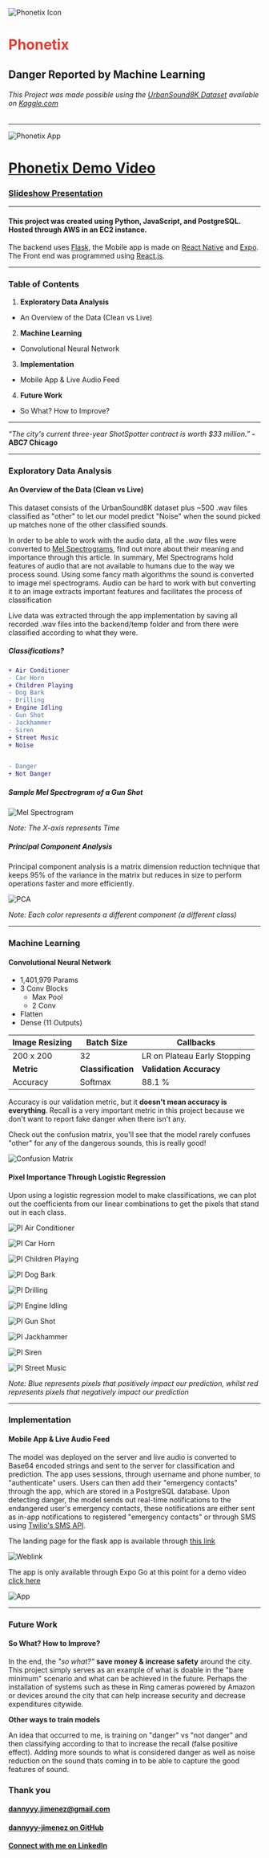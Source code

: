 ![Phonetix Icon](./frontend/public/icon.png)
# <span style="color:#E63B2E">Phonetix</span>
## Danger Reported by Machine Learning
###### This Project was made possible using the [UrbanSound8K Dataset](https://www.kaggle.com/chrisfilo/urbansound8k) available on [Kaggle.com](https://www.kaggle.com)

---

![Phonetix App](https://res.cloudinary.com/lgxy/video/upload/v1628610866/phonetix.png)
# [Phonetix Demo Video](https://res.cloudinary.com/lgxy/video/upload/v1628610866/phonetix.mov)

### [Slideshow Presentation](https://docs.google.com/presentation/d/1Cg5-jVbWpvLKC905xI4rTFVctSkZRl9b4V15AI0h-TQ/edit?usp=sharing)

---

#### This project was created using Python, JavaScript, and PostgreSQL. Hosted through AWS in an EC2 instance.

The backend uses [Flask](https://flask.palletsprojects.com/en/2.0.x/), the Mobile app is made on [React Native](https://reactnative.dev/) and [Expo](https://expo.dev/). The Front end was programmed using [React.js](https://reactjs.org/).

---

### __Table of Contents__

1. __Exploratory Data Analysis__
  * An Overview of the Data (Clean vs Live)


2. __Machine Learning__
  * Convolutional Neural Network


3. __Implementation__
  * Mobile App & Live Audio Feed


4. __Future Work__
  * So What? How to Improve?

---

*“The city's current three-year ShotSpotter contract is worth $33 million.”* __-ABC7 Chicago__

---

### __Exploratory Data Analysis__
#### An Overview of the Data (Clean vs Live)

This dataset consists of the UrbanSound8K dataset plus ~500 .wav files classified as "other" to let our model predict "Noise" when the sound picked up matches none of the other classified sounds.

In order to be able to work with the audio data, all  the *.wav* files were converted to [Mel Spectrograms](https://towardsdatascience.com/getting-to-know-the-mel-spectrogram-31bca3e2d9d0), find out more about their meaning and importance through this article. In summary, Mel Spectrograms hold features of audio that are not available to humans due to the way we process sound. Using some fancy math algorithms the sound is converted to image mel spectrograms. Audio  can be hard to work with but converting it to an image extracts important features and facilitates the process of classification

Live data was extracted through the app implementation by saving all recorded .wav files into the backend/temp folder and from there were classified according to what they were.

##### Classifications?

```diff
+ Air Conditioner
- Car Horn
+ Children Playing
- Dog Bark
- Drilling
+ Engine Idling
- Gun Shot
- Jackhammer
- Siren
+ Street Music
+ Noise


- Danger
+ Not Danger
```

##### Sample Mel Spectrogram of a Gun Shot

![Mel Spectrogram](./plots/72259-1-6-0.wav.png)

*Note: The X-axis represents Time*

##### Principal Component Analysis
Principal component analysis is a matrix dimension reduction technique that keeps 95% of the variance in the matrix but reduces in size to perform operations faster and more efficiently.

![PCA](./plots/pca.png)

*Note: Each color represents a different component (a different class)*

---

### __Machine Learning__
#### Convolutional Neural Network

* 1,401,979 Params
* 3 Conv Blocks
  * Max Pool
  * 2 Conv
* Flatten
* Dense (11 Outputs)



| __Image Resizing__ | __Batch Size__     | __Callbacks__                |
|--------------------|--------------------|------------------------------|
| 200 x 200          | 32                 | LR on Plateau Early Stopping |
| __Metric__         | __Classification__ | __Validation Accuracy__      |
| Accuracy           | Softmax            | 88.1 %                       |

Accuracy is our validation metric, but it __doesn't mean accuracy is everything__. Recall is a very important metric in this project because we don't want to report fake danger when there isn't any.

Check out the confusion matrix, you'll see that the model rarely confuses "other" for any of the dangerous sounds, this is really good!

![Confusion Matrix](./plots/conv_conf_other.png)


#### Pixel Importance Through Logistic Regression
Upon using a logistic regression model to make classifications, we can plot out the coefficients from our linear combinations to get the pixels that stand out in each class.

![PI Air Conditioner](./plots/pixel_imp_air_conditioner.png)

![PI Car Horn](./plots/pixel_imp_car_horn.png)

![PI Children Playing](./plots/pixel_imp_children_playing.png)

![PI Dog Bark](./plots/pixel_imp_dog_bark.png)

![PI Drilling](./plots/pixel_imp_drilling.png)

![PI Engine Idling](./plots/pixel_imp_engine_idling.png)

![PI Gun Shot](./plots/pixel_imp_gun_shot.png)

![PI Jackhammer](./plots/pixel_imp_jackhammer.png)

![PI Siren](./plots/pixel_imp_siren.png)

![PI Street Music](./plots/pixel_imp_street_music.png)

*Note: Blue represents pixels that positively impact our prediction, whilst red represents pixels that negatively impact our prediction*

------

### __Implementation__
#### Mobile App & Live Audio Feed

The model was deployed on the server and live audio is converted to Base64 encoded strings and sent to the server for classification and prediction. The app uses sessions, through username and phone number, to "authenticate" users. Users can then add their "emergency contacts" through the app, which are stored in a PostgreSQL database. Upon detecting danger, the model sends out real-time notifications to the endangered user's emergency contacts, these notifications are either sent as in-app notifications to registered "emergency contacts" or through SMS using [Twilio's SMS API](https://www.twilio.com/).

The landing page for the flask app is available through [this link](https://d1kx3aye6l7gaf.cloudfront.net/
)

![Weblink](https://res.cloudinary.com/lgxy/video/upload/c_scale,w_1200,q_100/v1628611359/web_gif.gif)


The app is only available through Expo Go at this point for a demo video [click here](https://res.cloudinary.com/lgxy/video/upload/v1628610866/phonetix.mov)

![App](https://res.cloudinary.com/lgxy/video/upload/c_scale,w_500,q_100/v1628611583/app_gif.gif)

------

### __Future Work__
#### So What? How to Improve?

In the end, the _"so what?"_ __save money & increase safety__ around the city. This project simply serves as an example of what is doable in the "bare minimum" scenario and what can be achieved in the future. Perhaps the installation of systems such as these in Ring cameras powered by Amazon or devices around the city that can help increase security and decrease expenditures citywide.

**Other ways to train models**

An idea that occurred to me, is training on "danger" vs "not danger" and then classifying according to that to increase the recall (false positive effect). Adding more sounds to what is considered danger as well as noise reduction on the sound thats coming in to be able to capture the good features of sound.

### Thank you

#### [dannyyy.jimenez@gmail.com](mailto:dannyyy.jimenez@gmail.com)
#### [dannyyy-jimenez on GitHub](https://github.com/dannyyy-jimenez)
#### [Connect with me on LinkedIn](https://www.linkedin.com/in/dannyyy/)
